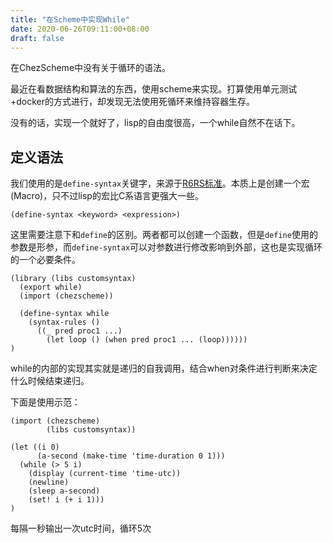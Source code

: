 ```yaml
---
title: "在Scheme中实现While"
date: 2020-06-26T09:11:00+08:00
draft: false
---
```

在ChezScheme中没有关于循环的语法。

最近在看数据结构和算法的东西，使用scheme来实现。打算使用单元测试+docker的方式进行，却发现无法使用死循环来维持容器生存。

没有的话，实现一个就好了，lisp的自由度很高，一个while自然不在话下。

## 定义语法
我们使用的是`define-syntax`关键字，来源于[R6RS标准](http://www.r6rs.org/final/html/r6rs/r6rs-Z-H-14.html#node_sec_11.2.2)。本质上是创建一个宏(Macro)，只不过lisp的宏比C系语言更强大一些。

```
(define-syntax <keyword> <expression>)
```

这里需要注意下和`define`的区别。两者都可以创建一个函数，但是`define`使用的参数是形参，而`define-syntax`可以对参数进行修改影响到外部，这也是实现循环的一个必要条件。

```
(library (libs customsyntax)
  (export while)
  (import (chezscheme))

  (define-syntax while
    (syntax-rules ()
      ((_ pred proc1 ...)
        (let loop () (when pred proc1 ... (loop))))))
)
```
while的内部的实现其实就是递归的自我调用，结合when对条件进行判断来决定什么时候结束递归。

下面是使用示范：

```
(import (chezscheme)
        (libs customsyntax))

(let ((i 0)
      (a-second (make-time 'time-duration 0 1)))
  (while (> 5 i)
    (display (current-time 'time-utc))
    (newline)
    (sleep a-second)
    (set! i (+ i 1)))
)
```
每隔一秒输出一次utc时间，循环5次

